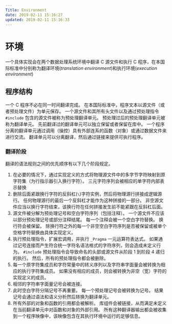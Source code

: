 ```yaml
---
Title: Environment
date: 2019-02-11 15:16:27
updated: 2019-02-11 15:16:33
---
```


# 环境

一个具体实现会在两个数据处理系统环境中翻译 C 源文件和执行 C 程序，在本国际标准中分别称为翻译环境(_translation environment_)和执行环境(_execution environment_)

## 程序结构

一个 C 程序不必在同一时间翻译完成。
在本国际标准中，程序文本以源文件（或者预处理文件）为单元保存。
一个源文件和其所有头文件以及通过预处理指令 `#include` 包含的源文件被称为预处理翻译单元。
预处理过后的预处理翻译单元被称为翻译单元。
先前翻译过的翻译单元可以独立保留或者保留在库中。
一个程序分离的翻译单元通过调用（操控）具有外部连系的函数（对象）或通过数据文件来进行交流。
翻译单元可以分离翻译，然后通过链接来提供可执行程序。

### 翻译阶段

翻译的语法规则之间的优先顺序有以下几个阶段规定。

1. 在必要的情况下，通过实现定义的方式将物理源文件中的多字节字符映射到原字符集（为行指示器引入换行字符）。
   三元字符序列会被相应的单字符内部表示替换
2. 删除后面紧跟换行字符的反斜杠(`\`)字符实例，然后将物理源行拼接成逻辑源行。
   任何物理源行的最后一个反斜杠才能作为这种拼接的一部分。
   非空源文件应当以换行字符结束，该换行符在任何拼接发生前不能紧跟在反斜杠后面。
3. 源文件被分解为预处理记号和空白字符序列（包括注释）。
   一个源文件不应该以部分预处理记号或部分注释结尾。
   每一个注释会被一个空白字符替换。
   换行符会被保留。
   除换行符之外的每一个非空空白字符序列是否被保留或被单个空格字符替换由具体实现定义。
4. 执行预处理指令，扩展宏调用，并执行 `_Pragma` 一元运算符表达式。
   如果通过记号连接而产生符合统一字符名语法格式的字符序列，则会造成未定义行为。
   `#include` 预处理指令会导致命名的头部或源文件从阶段 1 到阶段 4 递归的执行。
   然后，所有的预处理指令都会被删除。
5. 每一个原字符集成员和字符常量中的转义序列以及字符串字面量会被转换为相应的执行字符集成员。
   如果没有相应的成员，则会被转换为非空（宽）字符的实现定义的成员。
6. 相邻的字符串字面量记号会被连接。
7. 此时空白字符分隔记号不再重要。
   每一个预处理记号会被转换为记号。
   结果记号会通过语法和语义分析然后转换为翻译单元。
8. 所有外部的对象和函数的引用都会被解析。
   库组件会被链接，从而满足未定义在当前翻译单元中对函数和对象的外部引用。
   所有这种翻译器输出都会被收集到一个程序映像中，该映像包含在其执行环境中运行的足够信息。
